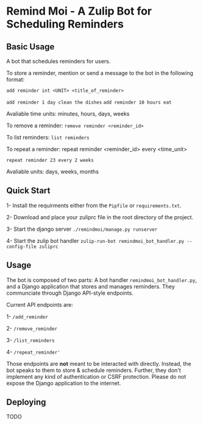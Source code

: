 # Remind Moi - A Zulip Bot for Scheduling Reminders
## Basic Usage

A bot that schedules reminders for users.

To store a reminder, mention or send a message to the bot in the following format:

`add reminder int <UNIT> <title_of_reminder>`

`add reminder 1 day clean the dishes`
`add reminder 10 hours eat`

Avaliable time units: minutes, hours, days, weeks

To remove a reminder:
`remove reminder <reminder_id>`

To list reminders:
`list reminders`

To repeat a reminder: 
repeat reminder <reminder_id> every <int> <time_unit>

`repeat reminder 23 every 2 weeks`

Avaliable units: days, weeks, months

## Quick Start
1- Install the requirments either from the `Pipfile` or `requirements.txt`.

2- Download and place your zuliprc file in the root directory of the project.

3- Start the django server `./remindmoi/manage.py runserver`

4- Start the zulip bot handler `zulip-run-bot remindmoi_bot_handler.py --config-file zuliprc`

## Usage

The bot is composed of two parts: A bot handler `remindmoi_bot_handler.py`, and a Django application that stores and manages reminders. They communciate through Django API-style endpoints.

Current API endpoints are: 

1- `/add_reminder`

2- `/remove_reminder`

3- `/list_reminders`

4- `/repeat_reminder'`

Those endpoints are **not** meant to be interacted with directly. Instead, the bot speaks to them to store & schedule reminders. Further, they don't implement any kind of authentication or CSRF protection. Please do not expose the Django application to the internet. 

## Deploying 
TODO
